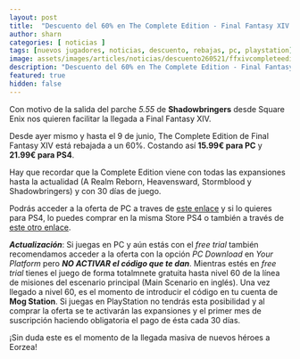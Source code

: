 ```yaml
---
layout: post
title:  "Descuento del 60% en The Complete Edition - Final Fantasy XIV tanto en PC como en las versiones de PlayStation."
author: sharn
categories: [ noticias ]
tags: [nuevos jugadores, noticias, descuento, rebajas, pc, playstation]
image: assets/images/articles/noticias/descuento260521/ffxivcompleteedition.jpg
description: "Descuento del 60% en The Complete Edition - Final Fantasy XIV tanto en PC como en las versiones de PlayStation"
featured: true
hidden: false
---
```


Con motivo de la salida del parche *5.55* de **Shadowbringers** desde Square Enix nos quieren facilitar la llegada a Final Fantasy XIV.

Desde ayer mismo y hasta el 9 de junio, The Complete Edition de Final Fantasy XIV está rebajada a un 60%. Costando así **15.99€ para PC** y **21.99€ para PS4**.

Hay que recordar que la Complete Edition viene con todas las expansiones hasta la actualidad (A Realm Reborn, Heavensward, Stormblood y Shadowbringers) y con 30 días de juego.

Podrás acceder a la oferta de PC a traves de <a href="https://store.eu.square-enix-games.com/en_EU/product/565219/final-fantasy-xiv-online-complete-edition-pc-download" class="eorzeadb_link" target="_blank">este enlace</a> y si lo quieres para PS4, lo puedes comprar en la misma Store PS4 o también a través de <a href="https://store.playstation.com/es-es/product/EP0082-PPSA02955_00-COMPLETE20190000" class="eorzeadb_link" target="_blank">este otro enlace</a>.

***Actualización***: Si juegas en PC y aún estás con el *free trial* también recomendamos acceder a la oferta con la opción *PC Download* en *Your Platform* pero ***NO ACTIVAR el código que te dan***. Mientras estés en *free trial* tienes el juego de forma totalmnete gratuita hasta nivel 60 de la línea de misiones del escenario principal (Main Scenario en inglés). Una vez llegado a nivel 60, es el momento de introducir el código en tu cuenta de **Mog Station**. Si juegas en PlayStation no tendrás esta posibilidad y al comprar la oferta se te activarán las expansiones y el primer mes de suscripción haciendo obligatoria el pago de ésta cada 30 días.

¡Sin duda este es el momento de la llegada masiva de nuevos héroes a Eorzea!